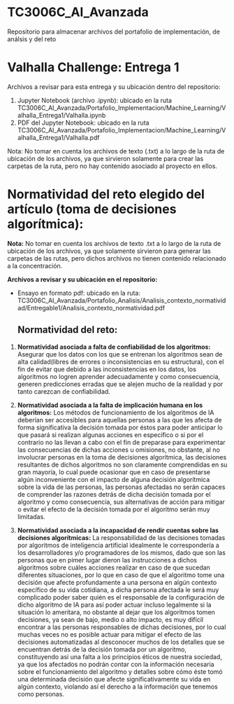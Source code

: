 # TC3006C_AI_Avanzada
Repositorio para almacenar archivos del portafolio de implementación, de análsis y del reto

# Valhalla Challenge: Entrega 1

Archivos a revisar para esta entrega y su ubicación dentro del repositorio:

1. Jupyter Notebook (archivo .ipynb): ubicado en la ruta TC3006C_AI_Avanzada/Portafolio_Implementacion/Machine_Learning/Valhalla_Entrega1/Valhalla.ipynb
2. PDF del Jupyter Notebook: ubicado en la ruta TC3006C_AI_Avanzada/Portafolio_Implementacion/Machine_Learning/Valhalla_Entrega1/Valhalla.pdf

Nota: No tomar en cuenta los archivos de texto (.txt) a lo largo de la ruta de ubicación de los archivos, ya que sirvieron solamente para crear 
      las carpetas de la ruta, pero no hay contenido asociado al proyecto en ellos.

# Normatividad del reto elegido del artículo (toma de decisiones algorítmica):

**Nota:** No tomar en cuenta los archivos de texto .txt a lo largo de la ruta de ubicación de los archivos, ya que solamente sirvieron para generar 
          las carpetas de las rutas, pero dichos archivos no tienen contenido relacionado a la concentración.

**Archivos a revisar y su ubicación en el repositorio:**

* Ensayo en formato pdf: ubicado en la ruta: TC3006C_AI_Avanzada/Portafolio_Analisis/Analisis_contexto_normatividad/Entregable1/Analisis_contexto_normatividad.pdf

  ## Normatividad del reto:

1. **Normatividad asociada a falta de confiabilidad de los algoritmos:** Asegurar que los datos con los que se entrenan los algoritmos sean de alta calidad(libres de errores
   o inconsistencias en su estructura), con el fin de evitar que debido a las inconsistencias en los datos, los algoritmos no logren aprender adecuadamente y como consecuencia,
   generen predicciones erradas que se alejen mucho de la realidad y por tanto carezcan de confiabilidad.

2. **Normatividad asociada a la falta de implicación humana en los algoritmos:** Los métodos de funcionamiento de los algoritmos de IA deberían ser accesibles para aquellas personas
   a las que les afecta de forma significativa la decisión tomada por éstos para poder anticipar lo que pasará si realizan algunas acciones en específico o si por el contrario no las
   llevan a cabo con el fin de preparase para experimentar las consecuencias de dichas acciones u omisiones, no obstante, al no involucrar personas en la toma de decisiones algorítmica,
   las decisiones resultantes de dichos algoritmos no son claramente comprendidas en su gran mayoría, lo cual puede ocasionar que en caso de presentarse algún inconveniente con el impacto
   de alguna decisión algorítmica sobre la vida de las personas, las personas afectadas no serán capaces de comprender las razones detrás de dicha decisión tomada por el algoritmo y como
   consecuencia, sus alternativas de acción para mitigar o evitar el efecto de la decisión tomada por el algoritmo serán muy limitadas.

3. **Normatividad asociada a la incapacidad de rendir cuentas sobre las decisiones algorítmicas:** La responsabilidad de las decisiones tomadas por algoritmos de inteligencia artificial idealmente
   le correspondería a los desarrolladores y/o programadores de los mismos, dado que son las personas que en pimer lugar dieron las instrucciones a dichos algoritmos sobre cuáles acciones realizar
   en caso de que sucedan diferentes situaciones, por lo que en caso de que el algoritmo tome una decisión que afecte profundamente a una persona en algún contexto específico de su vida cotidiana,
   a dicha persona afectada le será muy complicado poder saber quién es el responsable de la configuración de dicho algoritmo de IA para así poder actuar incluso legalmente si la situación lo
   ameritara, no obstante al dejar que los algoritmos tomen decisiones, ya sean de bajo, medio o alto impacto, es muy difícil encontrar a las personas responsables de dichas
   decisiones, por lo cual muchas veces no es posible actuar para mitigar el efecto de las decisiones automatizadas al desconocer muchos de los detalles que se encuentran detrás
   de la decisión tomada por un algoritmo, constituyendo así una falta a los principios éticos de nuestra sociedad, ya que los afectados no podrán contar con la información necesaria
   sobre el funcionamiento del algoritmo y detalles sobre cómo éste tomó una determinada decisión que afecte significativamente su vida en algún contexto, violando así el derecho a la información
   que tenemos como personas.
    
